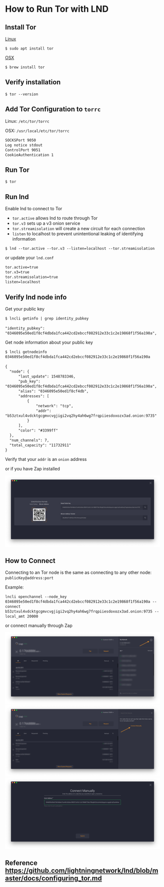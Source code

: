 # How to Run Tor with LND

## Install Tor
  [Linux](https://www.torproject.org/docs/debian.html.en)
  
    $ sudo apt install tor

  [OSX](https://www.torproject.org/docs/tor-doc-osx.html.en)
        
    $ brew install tor

## Verify installation
  ``` 
  $ tor --version
  ```

## Add Tor Configuration to `torrc`

  Linux: `/etc/tor/torrc`

  OSX: `/usr/local/etc/tor/torrc` 
  
  ```
  SOCKSPort 9050
  Log notice stdout
  ControlPort 9051
  CookieAuthentication 1
  ```

## Run Tor
    $ tor

## Run lnd 

  Enable lnd to connect to Tor
  - `tor.active` allows lnd to route through Tor
  - `tor.v3` sets up a v3 onion service
  - `tor.streamisolation` will create a new circuit for each connection
  - `listen` to localhost to prevent unintentional leaking of identifying information

  ```
  $ lnd --tor.active --tor.v3 --listen=localhost --tor.streamisolation
  ```

  or update your `lnd.conf`

  ```
  tor.active=true
  tor.v3=true
  tor.streamisolation=true
  listen=localhost
  ```
  
## Verify lnd node info
  
  Get your public key
  ```
  $ lncli getinfo | grep identity_pubkey

  "identity_pubkey": "0346095e50ed1f8cf4dbda1fca442cd2ebccf082912e33c1c2e19868f1f56a190a",
  ```

  Get node information about your public key
  ```
  $ lncli getnodeinfo 0346095e50ed1f8cf4dbda1fca442cd2ebccf082912e33c1c2e19868f1f56a190a

  {
    "node": {
        "last_update": 1548783346,
        "pub_key": "0346095e50ed1f8cf4dbda1fca442cd2ebccf082912e33c1c2e19868f1f56a190a",
        "alias": "0346095e50ed1f8cf4db",
        "addresses": [
            {
                "network": "tcp",
                "addr": "b53ztxul4vdcktgcgmvcvgjigi2vq2hy4ah6wg7frqpiiesdoxozx3ad.onion:9735"
            }
        ],
        "color": "#3399ff"
    },
    "num_channels": 7,
    "total_capacity": "11732911"
  }
  ```

  Verify that your `addr` is an `onion` address

  or if you have Zap installed

  ![](/img/01.png)

## How to Connect 

Connecting to an Tor node is the same as connecting to any other node: `publicKey@address:port`

Example:
```
lncli openchannel --node_key 0346095e50ed1f8cf4dbda1fca442cd2ebccf082912e33c1c2e19868f1f56a190a --connect b53ztxul4vdcktgcgmvcvgjigi2vq2hy4ah6wg7frqpiiesdoxozx3ad.onion:9735 --local_amt 20000 
```

or connect manually through Zap

  ![](/img/02.png)
  ![](/img/03.png)
  ![](/img/04.png)

## Reference https://github.com/lightningnetwork/lnd/blob/master/docs/configuring_tor.md
